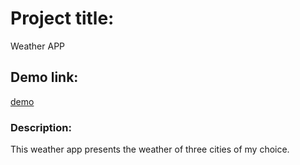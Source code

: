 # Project title:

Weather APP

## Demo link:

[demo](https://weatherapp.netlify.app)

### Description:

This weather app presents the weather of three cities of my choice.
